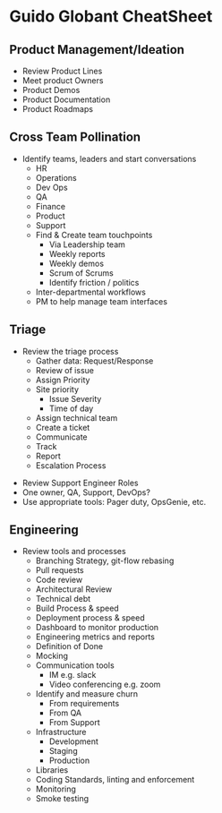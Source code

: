 # Guido Globant CheatSheet 

## Product Management/Ideation
+ Review Product Lines
+ Meet product Owners
+ Product Demos 
+ Product Documentation 
+ Product Roadmaps 

## Cross Team Pollination 
+	Identify teams, leaders and start conversations 
    * HR
	+ Operations 
	+ Dev Ops
	+ QA
	+ Finance
    + Product 
	+ Support
	+ Find & Create team touchpoints
        - Via Leadership team 
        - Weekly reports 
		- Weekly demos	
		- Scrum of Scrums
		- Identify friction / politics
    + Inter-departmental workflows
	+ PM to help manage team interfaces

## Triage
- Review the triage process 
	+	Gather data: Request/Response
	+	Review of issue
	+	Assign Priority
	+	Site priority
		+	Issue Severity
	    +	Time of day 
	+	Assign technical team 
    +	Create a ticket
	+	Communicate
	+	Track
	+	Report
	+	Escalation Process
+ Review Support Engineer Roles
+ One owner, QA, Support, DevOps?
+ Use appropriate tools: Pager duty, OpsGenie, etc. 

## Engineering
+	Review tools and processes 
    +	Branching Strategy, git-flow rebasing
	+	Pull requests	
	+	Code review
	+	Architectural Review
	+	Technical debt
	+	Build Process & speed
	+	Deployment process & speed
	+	Dashboard to monitor production	
	+	Engineering metrics and reports
	+	Definition of Done	
	+	Mocking	
	+	Communication tools	
		+	IM e.g. slack
		+	Video conferencing e.g. zoom
	+	Identify and measure churn
		+	From requirements
		+	From QA
		+	From Support 
	+	Infrastructure
		+	Development
		+	Staging	
		+	Production
	+	Libraries
	+	Coding Standards, linting and enforcement
	+	Monitoring
	+	Smoke testing
	
	

